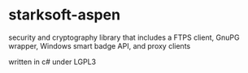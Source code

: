 # starksoft-aspen
security and cryptography library that includes a FTPS client, GnuPG wrapper, Windows smart badge API, and proxy clients

written in c# under LGPL3 
